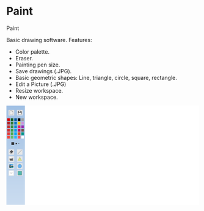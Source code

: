 # Paint
Paint 

Basic drawing software.
Features:
- Color palette.
- Eraser. 
- Painting pen size.
- Save drawings (.JPG).
- Basic geometric shapes: Line, triangle, circle, square, rectangle.
- Edit a Picture (.JPG)
- Resize workspace.
- New workspace.

![alt text](screenshots/1.png "Screenshot of Paint")
